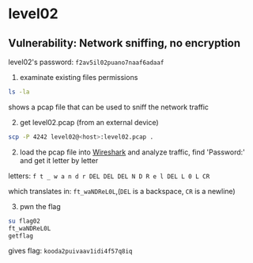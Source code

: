 # level02

## Vulnerability: Network sniffing, no encryption

level02's password: `f2av5il02puano7naaf6adaaf`

1. examinate existing files permissions

```bash
ls -la
```

shows a pcap file that can be used to sniff the network traffic

2. get level02.pcap (from an external device)

```bash
scp -P 4242 level02@<host>:level02.pcap .
```

2. load the pcap file into [Wireshark](https://www.wireshark.org/) and analyze traffic, find 'Password:' and get it letter by letter

letters: `f t _ w a n d r DEL DEL DEL N D R e l DEL L 0 L CR`

which translates in: `ft_waNDReL0L`,(`DEL` is a backspace, `CR` is a newline)

3. pwn the flag

```bash
su flag02
ft_waNDReL0L
getflag
```

gives flag: `kooda2puivaav1idi4f57q8iq`
